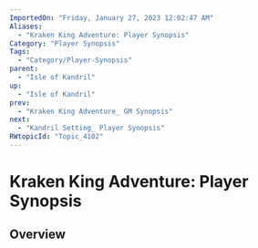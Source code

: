 ```yaml
---
ImportedOn: "Friday, January 27, 2023 12:02:47 AM"
Aliases:
  - "Kraken King Adventure: Player Synopsis"
Category: "Player Synopsis"
Tags:
  - "Category/Player-Synopsis"
parent:
  - "Isle of Kandril"
up:
  - "Isle of Kandril"
prev:
  - "Kraken King Adventure_ GM Synopsis"
next:
  - "Kandril Setting_ Player Synopsis"
RWtopicId: "Topic_4102"
---
```

# Kraken King Adventure: Player Synopsis
## Overview
